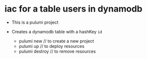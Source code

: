 # iac for a table users in dynamodb
* This is a pulumi project
* Creates a dynamodb table with a hashKey `id`

    * pulumi new // to create a new project
    * pulumi up // to deploy resources
    * pulumi destroy // to remove resources